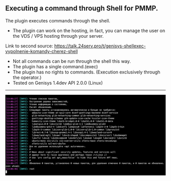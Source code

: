 ## Executing a command through Shell for PMMP.
The plugin executes commands through the shell.

* The plugin can work on the hosting, in fact, you can manage the user on the VDS / VPS hosting through your server.

Link to second source: https://talk.24serv.pro/t/genisys-shellexec-vypolnenie-komandy-cherez-shell

* Not all commands can be run through the shell this way.
* The plugin has a single command.(exec)
* The plugin has no rights to commands. (Execution exclusively through the operator.)
* Tested on Genisys 1.4dev API 2.0.0 (Linux)
---
![Logs](https://raw.githubusercontent.com/Liuviy/ShellExec/main/ShellExec.png)

